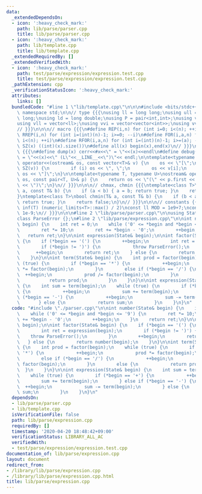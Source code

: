 ```yaml
---
data:
  _extendedDependsOn:
  - icon: ':heavy_check_mark:'
    path: lib/parse/parser.cpp
    title: lib/parse/parser.cpp
  - icon: ':heavy_check_mark:'
    path: lib/template.cpp
    title: lib/template.cpp
  _extendedRequiredBy: []
  _extendedVerifiedWith:
  - icon: ':heavy_check_mark:'
    path: test/parse/expression/expression.test.cpp
    title: test/parse/expression/expression.test.cpp
  _pathExtension: cpp
  _verificationStatusIcon: ':heavy_check_mark:'
  attributes:
    links: []
  bundledCode: "#line 1 \"lib/template.cpp\"\n\n\n#include <bits/stdc++.h>\nusing\
    \ namespace std;\n\n// type {{{\nusing ll = long long;\nusing ull = unsigned long\
    \ long;\nusing ld = long double;\nusing P = pair<int,int>;\nusing vi = vector<int>;\n\
    using vll = vector<ll>;\nusing vvi = vector<vector<int>>;\nusing vvll = vector<vector<ll>>;\n\
    // }}}\n\n\n// macro {{{\n#define REP(i,n) for (int i=0; i<(n); ++i)\n#define\
    \ RREP(i,n) for (int i=(int)(n)-1; i>=0; --i)\n#define FOR(i,a,n) for (int i=(a);\
    \ i<(n); ++i)\n#define RFOR(i,a,n) for (int i=(int)(n)-1; i>=(a); --i)\n\n#define\
    \ SZ(x) ((int)(x).size())\n#define all(x) begin(x),end(x)\n// }}}\n\n\n// debug\
    \ {{{\n#define dump(x) cerr<<#x<<\" = \"<<(x)<<endl\n#define debug(x) cerr<<#x<<\"\
    \ = \"<<(x)<<\" (L\"<<__LINE__<<\")\"<< endl;\n\ntemplate<typename T>\nostream&\
    \ operator<<(ostream& os, const vector<T>& v) {\n    os << \"[\";\n    REP (i,\
    \ SZ(v)) {\n        if (i) os << \", \";\n        os << v[i];\n    }\n    return\
    \ os << \"]\";\n}\n\ntemplate<typename T, typename U>\nostream& operator<<(ostream&\
    \ os, const pair<T, U>& p) {\n    return os << \"(\" << p.first << \" \" << p.second\
    \ << \")\";\n}\n// }}}\n\n\n// chmax, chmin {{{\ntemplate<class T>\nbool chmax(T&\
    \ a, const T& b) {\n    if (a < b) { a = b; return true; }\n    return false;\n\
    }\ntemplate<class T>\nbool chmin(T& a, const T& b) {\n    if (b < a) { a = b;\
    \ return true; }\n    return false;\n}\n// }}}\n\n\n// constants {{{\n#define\
    \ inf(T) (numeric_limits<T>::max() / 2)\nconst ll MOD = 1e9+7;\nconst ld EPS =\
    \ 1e-9;\n// }}}\n\n\n#line 2 \"lib/parse/parser.cpp\"\n\nusing State = string::const_iterator;\n\
    class ParseError {};\n#line 2 \"lib/parse/expression.cpp\"\n\nint number(State&\
    \ begin) {\n    int ret = 0;\n    while ('0' <= *begin and *begin <= '9') {\n\
    \        ret *= 10;\n        ret += *begin - '0';\n        ++begin;\n    }\n \
    \   return ret;\n}\n\nint expression(State& begin);\n\nint factor(State& begin)\
    \ {\n    if (*begin == '(') {\n        ++begin;\n        int ret = expression(begin);\n\
    \        if (*begin != ')') {\n            throw ParseError();\n        }\n  \
    \      ++begin;\n        return ret;\n    } else {\n        return number(begin);\n\
    \    }\n}\n\nint term(State& begin) {\n    int prod = factor(begin);\n    while\
    \ (true) {\n        if (*begin == '*') {\n            ++begin;\n            prod\
    \ *= factor(begin);\n        }\n        else if (*begin == '/') {\n          \
    \  ++begin;\n            prod /= factor(begin);\n        }\n        else {\n \
    \           return prod;\n        }\n    }\n}\n\nint expression(State& begin)\
    \ {\n    int sum = term(begin);\n    while (true) {\n        if (*begin == '+')\
    \ {\n            ++begin;\n            sum += term(begin);\n        } else if\
    \ (*begin == '-') {\n            ++begin;\n            sum -= term(begin);\n \
    \       } else {\n            return sum;\n        }\n    }\n}\n"
  code: "#include \"./parser.cpp\"\n\nint number(State& begin) {\n    int ret = 0;\n\
    \    while ('0' <= *begin and *begin <= '9') {\n        ret *= 10;\n        ret\
    \ += *begin - '0';\n        ++begin;\n    }\n    return ret;\n}\n\nint expression(State&\
    \ begin);\n\nint factor(State& begin) {\n    if (*begin == '(') {\n        ++begin;\n\
    \        int ret = expression(begin);\n        if (*begin != ')') {\n        \
    \    throw ParseError();\n        }\n        ++begin;\n        return ret;\n \
    \   } else {\n        return number(begin);\n    }\n}\n\nint term(State& begin)\
    \ {\n    int prod = factor(begin);\n    while (true) {\n        if (*begin ==\
    \ '*') {\n            ++begin;\n            prod *= factor(begin);\n        }\n\
    \        else if (*begin == '/') {\n            ++begin;\n            prod /=\
    \ factor(begin);\n        }\n        else {\n            return prod;\n      \
    \  }\n    }\n}\n\nint expression(State& begin) {\n    int sum = term(begin);\n\
    \    while (true) {\n        if (*begin == '+') {\n            ++begin;\n    \
    \        sum += term(begin);\n        } else if (*begin == '-') {\n          \
    \  ++begin;\n            sum -= term(begin);\n        } else {\n            return\
    \ sum;\n        }\n    }\n}\n"
  dependsOn:
  - lib/parse/parser.cpp
  - lib/template.cpp
  isVerificationFile: false
  path: lib/parse/expression.cpp
  requiredBy: []
  timestamp: '2020-04-20 18:48:42+09:00'
  verificationStatus: LIBRARY_ALL_AC
  verifiedWith:
  - test/parse/expression/expression.test.cpp
documentation_of: lib/parse/expression.cpp
layout: document
redirect_from:
- /library/lib/parse/expression.cpp
- /library/lib/parse/expression.cpp.html
title: lib/parse/expression.cpp
---
```

